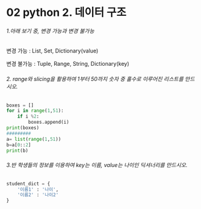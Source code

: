 # 02 python 2. 데이터 구조

###### 1.아래 보기 중, 변경 가능과 변경 불가능

변경 가능 : List, Set, Dictionary(value)

변경 불가능 :  Tuple, Range, String, Dictionary(key)

###### 2. range와  slicing을 활용하여 1부터 50까지 숫자 중 홀수로 이루어진 리스트를 만드시오.

```python
boxes = []
for i in range(1,51):
    if i %2:
        boxes.append(i)
print(boxes)
#########
a= list(range(1,51))
b=a[0::2]
print(b)
```

###### 3.반 학생들의 정보를 이용하여 key는 이름, value는 나이인 딕셔너리를 만드시오.

```python
student_dict = {
    '이름1' : '나이',
    '이름2' : '나이2'
}
```

